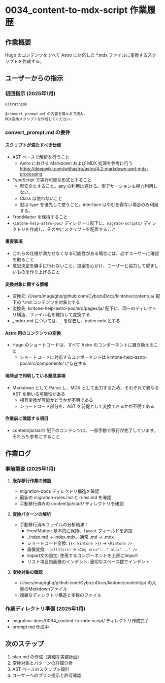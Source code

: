 # 0034_content-to-mdx-script 作業履歴

## 作業概要

Hugo のコンテンツをすべて Astro に対応した *.mdx ファイルに変換するスクリプトを作成する。

## ユーザーからの指示

### 初回指示 (2025年1月)

```
ultrathink

@convert_prompt.md の内容を隅々まで読み、
MDX変換スクリプトを作成してください。
```

### convert_prompt.md の要件

#### スクリプトが満たすべき仕様

- AST ベースで解析を行うこと
  - Astro における Markdown および MDX 処理を参考に行う
    https://deepwiki.com/withastro/astro/4.2-markdown-and-mdx-processing
- TypeScript で実行可能な形式とすること
  - 型安全とすること。any の利用は避ける。型アサーションも極力利用しない。
  - Class は使わないこと
  - 型は type を優先して使うこと。interface はやむを得ない場合のみ利用する。
- FrontMatter を保持すること
- `kintone-help-astro-poc/` ディレクトリ配下に、`migrate-scripts/` ディレクトリを作成し、その中にスクリプトを配置すること

#### 重要事項

- これらの仕様が満たせなくなる可能性がある場合には、必ずユーザーに確認を取ること
- 意思決定を勝手に行わないこと。提案を心がけ、ユーザーと協力して望ましいものを作り上げること

#### 変換対象に関する情報

- 変換元: /Users/mugi/ghq/github.com/CybozuDocs/kintone/content/ja/ 配下の *.md コンテンツを対象とする
- 変換先: kintone-help-astro-poc/src/pages/ja/ 配下に、同一のディレクトリ構造、ファイル名を維持して変換する
- _index.md については、`_` を除去し、index.mdx とする

#### Astro 用のコンテンツの変換

- Hugo のショートコードは、すべて Astro のコンポーネントに置き換えること
  - ショートコードに対応するコンポーネントは kintone-help-astro-poc/src/components/ に存在する

#### 現時点で判明している懸念事項

- Markdown として Parse し、MDX として出力するため、それぞれで異なる AST を用いる可能性がある
  - 相互変換が可能かどうかが不明である
  - ショートコード部分を、AST を前提として変換できるかが不明である

#### 作業前に確認する項目

- content/ja/start/ 配下のコンテンツは、一部手動で移行が完了しています。それらも参考にすること

## 作業ログ

### 事前調査 (2025年1月)

1. **既存移行作業の確認**
   - migration-docs ディレクトリ構造を確認
   - 最新の migration-rules.md と rules.md を確認
   - 手動移行済みの content/ja/start/ ディレクトリを確認

2. **変換パターンの解析**
   - 手動移行済みファイルの分析結果：
     - FrontMatter: 基本的に保持、`layout` フィールドを追加
     - _index.md → index.mdx、通常 .md → .mdx
     - ショートコード変換: `{{< kintone >}}` → `<Kintone />`
     - 画像変換: `![alt](src)` → `<Img src="..." alt="..." />`
     - import文の追加: 使用するコンポーネントを上部にimport
     - リスト項目内画像のインデント: 適切なスペース数でインデント

3. **変換対象の確認**
   - /Users/mugi/ghq/github.com/CybozuDocs/kintone/content/ja/ の大量のMarkdownファイル
   - 複雑なディレクトリ構造と多数のファイル

### 作業ディレクトリ準備 (2025年1月)

- migration-docs/0034_content-to-mdx-script/ ディレクトリ作成完了
- prompt.md 作成中

## 次のステップ

1. plan.md の作成（詳細な実装計画）
2. 変換対象とパターンの詳細分析
3. AST ベースのスクリプト設計
4. ユーザーへのプラン提示と許可確認